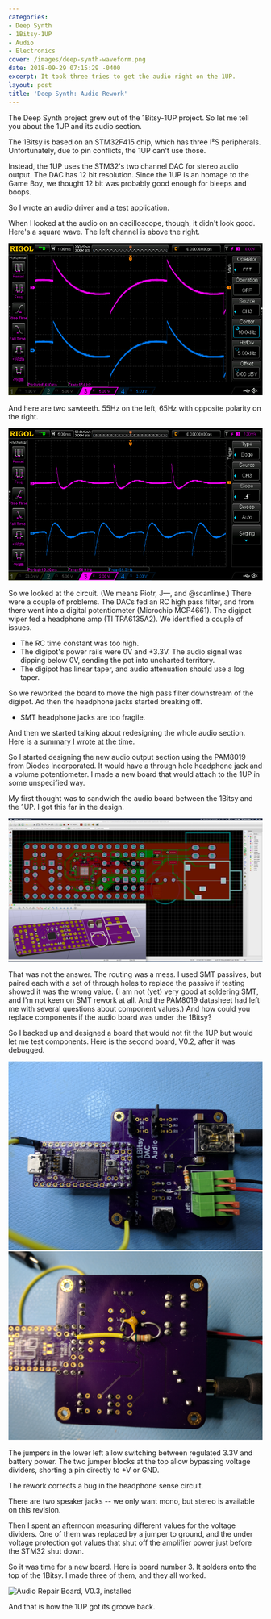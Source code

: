 ```yaml
---
categories:
- Deep Synth
- 1Bitsy-1UP
- Audio
- Electronics
cover: /images/deep-synth-waveform.png
date: 2018-09-29 07:15:29 -0400
excerpt: It took three tries to get the audio right on the 1UP.
layout: post
title: 'Deep Synth: Audio Rework'
---
```

The Deep Synth project grew out of the 1Bitsy-1UP project.  So
let me tell you about the 1UP and its audio section.

The 1Bitsy is based on an STM32F415 chip, which has three I²S
peripherals.  Unfortunately, due to pin conflicts, the 1UP can't
use those.

Instead, the 1UP uses the STM32's two channel DAC for stereo audio
output.  The DAC has 12 bit resolution.  Since the 1UP is an homage
to the Game Boy, we thought 12 bit was probably good enough for bleeps
and boops.

So I wrote an audio driver and a test application.

When I looked at the audio on an oscilloscope, though, it didn't look
good.  Here's a square wave.  The left channel is above the right.

![Square wave, 154Hz](/images/deep-synth/badsquare.png)

And here are two sawteeth.  55Hz on the left, 65Hz with opposite
polarity on the right.

![Saw waves, 55 and 65Hz](/images/deep-synth/badsaws.png)

So we looked at the circuit.  (We means Piotr, J—, and @scanlime.)
There were a couple of problems.  The DACs fed an RC high pass filter,
and from there went into a digital potentiometer (Microchip MCP4661).
The digipot wiper fed a headphone amp (TI TPA6135A2).  We identified
a couple of issues.

 * The RC time constant was too high.
 * The digipot's power rails were 0V and +3.3V.  The audio signal
   was dipping below 0V, sending the pot into uncharted territory.
 * The digipot has linear taper, and audio attenuation should use
   a log taper.

So we reworked the board to move the high pass filter downstream of
the digipot.  Ad then the headphone jacks started breaking off.

 * SMT headphone jacks are too fragile.

And then we started talking about redesigning the whole audio section.
Here is
[a summary I wrote at the time](https://github.com/kbob/1up-audio-repair/blob/master/NOTES.md).

So I started designing the new audio output section using the PAM8019
from Diodes Incorporated.  It would have a through hole headphone jack
and a volume potentiometer.  I made a new board that would attach to
the 1UP in some unspecified way.

My first thought was to sandwich the audio board between the 1Bitsy
and the 1UP.  I got this far in the design.

![First audio board layout](/images/deep-synth/board-v01-top.png)

That was not the answer.  The routing was a mess.  I used SMT
passives, but paired each with a set of through holes to replace
the passive if testing showed it was the wrong value.  (I am
not (yet) very good at soldering SMT, and I'm not keen on SMT
rework at all.  And the PAM8019 datasheet had left me with several
questions about component values.)  And how could you replace
components if the audio board was under the 1Bitsy?

So I backed up and designed a board that would not fit the 1UP but
would let me test components.  Here is the second board, V0.2, after
it was debugged.

![Audio Repair Board, V0.2, top view](/images/deep-synth/board-v02-top.jpg)
![Audio Repair Board, V0.2, bottom view](/images/deep-synth/board-v02-bottom.jpg)

The jumpers in the lower left allow switching between regulated 3.3V
and battery power.  The two jumper blocks at the top allow bypassing
voltage dividers, shorting a pin directly to +V or GND.

The rework corrects a bug in the headphone sense circuit.

There are two speaker jacks -- we only want mono, but stereo
is available on this revision.

Then I spent an afternoon measuring different values for the voltage
dividers.  One of them was replaced by a jumper to ground, and the
under voltage protection got values that shut off the amplifier power
just before the STM32 shut down.

So it was time for a new board.  Here is board number 3.  It solders
onto the top of the 1Bitsy.  I made three of them, and they all worked.

![Audio Repair Board, V0.3, installed](/images/deep-synth/board-v03-inplace.jpg)

And that is how the 1UP got its groove back.
